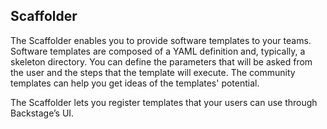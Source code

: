 ## Scaffolder

The Scaffolder enables you to provide software templates to your teams. Software templates are composed of a YAML definition and, typically, a skeleton directory. You can define the parameters that will be asked from the user and the steps that the template will execute. The community templates can help you get ideas of the templates' potential. 

The Scaffolder lets you register templates that your users can use through Backstage’s UI.


